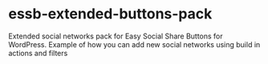 # essb-extended-buttons-pack
Extended social networks pack for Easy Social Share Buttons for WordPress. Example of how you can add new social networks using build in actions and filters
